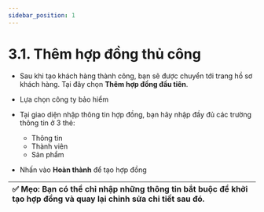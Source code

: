 ```yaml
---
sidebar_position: 1
---
```


# 3.1. Thêm hợp đồng thủ công

* Sau khi tạo khách hàng thành công, bạn sẽ được chuyển tới trang hồ sơ khách hàng. Tại đây chọn **Thêm hợp đồng đầu tiên**.

* Lựa chọn công ty bảo hiểm

* Tại giao diện nhập thông tin hợp đồng, bạn hãy nhập đầy đủ các trường thông tin ở 3 thẻ:  
  * Thông tin  
  * Thành viên  
  * Sản phẩm

* Nhấn vào **Hoàn thành** để tạo hợp đồng

| ✅ Mẹo: Bạn có thể chỉ nhập những thông tin bắt buộc để khởi tạo hợp đồng và quay lại chỉnh sửa chi tiết sau đó. |
| :---- |
